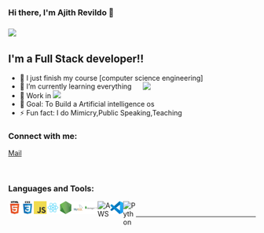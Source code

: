 ### Hi there, I'm Ajith Revildo 👋 
### <img src="https://media.giphy.com/media/cmCEsJZHYBPels360q/giphy.gif" width="50">

## I'm a Full Stack developer!! 

- 🔭 I just finish my course [computer science engineering]
- 🌱 I’m currently learning everything <img align='right' src="https://media.giphy.com/media/HEPwfdu6T6svpPE1eN/giphy.gif" width="230" eight="230">
- 👯 Work in  <img src="https://www.behance.net/gallery/34801777/Apollo?tracking_source=search_projects%7CApollo+Hospitals" width="50">
- 🥅 Goal: To Build a Artificial intelligence os
- ⚡ Fun fact: I do Mimicry,Public Speaking,Teaching

### Connect with me:

<a  href = "mailto: ajithrevildo1999@gmail.com"><img align="left" alt="" width="22px" src="https://img.icons8.com/color/50/000000/gmail-new.png"/>Mail</a>

<br />

### Languages and Tools:

<img align="left" alt="HTML5" width="26px" src="https://raw.githubusercontent.com/github/explore/80688e429a7d4ef2fca1e82350fe8e3517d3494d/topics/html/html.png" />
<img align="left" alt="CSS3" width="26px" src="https://raw.githubusercontent.com/github/explore/80688e429a7d4ef2fca1e82350fe8e3517d3494d/topics/css/css.png" />
<img align="left" alt="JavaScript" width="26px" src="https://raw.githubusercontent.com/github/explore/80688e429a7d4ef2fca1e82350fe8e3517d3494d/topics/javascript/javascript.png" />
<img align="left" alt="React" width="26px" src="https://raw.githubusercontent.com/github/explore/80688e429a7d4ef2fca1e82350fe8e3517d3494d/topics/react/react.png" />
<img align="left" alt="Node.js" width="26px" src="https://raw.githubusercontent.com/github/explore/80688e429a7d4ef2fca1e82350fe8e3517d3494d/topics/nodejs/nodejs.png" />
<img align="left" alt="MySQL" width="26px" src="https://raw.githubusercontent.com/github/explore/80688e429a7d4ef2fca1e82350fe8e3517d3494d/topics/mysql/mysql.png" />
<img align="left" alt="MongoDB" width="26px" src="https://raw.githubusercontent.com/github/explore/80688e429a7d4ef2fca1e82350fe8e3517d3494d/topics/mongodb/mongodb.png" />
<img align="left" alt="AWS" width="26px" src="https://upload.wikimedia.org/wikipedia/commons/thumb/9/93/Amazon_Web_Services_Logo.svg/768px-Amazon_Web_Services_Logo.svg.png" />
<img align="left" alt="Visual Studio Code" width="26px" src="https://raw.githubusercontent.com/github/explore/80688e429a7d4ef2fca1e82350fe8e3517d3494d/topics/visual-studio-code/visual-studio-code.png" />
<img align="left" alt="Python" width="26px" src="https://upload.wikimedia.org/wikipedia/commons/thumb/c/c3/Python-logo-notext.svg/1024px-Python-logo-notext.svg.png"/>
<br />






---






